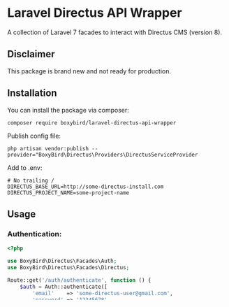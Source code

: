 # Laravel Directus API Wrapper

A collection of Laravel 7 facades to interact with Directus CMS (version 8).

## Disclaimer

This package is brand new and not ready for production.

## Installation

You can install the package via composer:

```
composer require boxybird/laravel-directus-api-wrapper
```

Publish config file:

```
php artisan vendor:publish --provider="BoxyBird\Directus\Providers\DirectusServiceProvider
```

Add to .env:

```
# No trailing /
DIRECTUS_BASE_URL=http://some-directus-install.com
DIRECTUS_PROJECT_NAME=some-project-name
```

## Usage

### Authentication:

```php
<?php

use BoxyBird\Directus\Facades\Auth;
use BoxyBird\Directus\Facades\Directus;

Route::get('/auth/authenticate', function () {
    $auth = Auth::authenticate([
        'email'    => 'some-directus-user@gmail.com',
        'password' => '12345678'
    ]);

    // Get token or ''
    $jwt = data_get($auth, 'data.token', '');

    // Cache token with 15 min ttl
    Directus::setJwt($jwt, 900);

    // Reference: https://docs.directus.io/api/authentication.html#retrieve-a-temporary-access-token
});

Route::get('/auth/refresh', function () {
    // Attempt to refresh token
    $auth = Auth::refresh();

    // Reference: https://docs.directus.io/api/authentication.html#refresh-a-temporary-access-token
});
```

### Items:

```php
<?php

use BoxyBird\Directus\Facades\Items;

Route::get('/item', function () {
    // Get item from collection 'posts' with id '1'
    $item = Items::retrieve('posts', 1);

    // Reference: https://docs.directus.io/api/items.html#retrieve-an-item
});

Route::get('/items', function () {
    // Get items from collection 'posts'
    $items = Items::list('posts');

    // Get items from collection 'posts' with params
    $items = Items::list('posts', [
        'fields' => '*.*.*',
        'meta'   => true,
        'filter' => [
            'title' => [
                'like' => 'Hello, World.'
            ]
        ],
    ]);

    // Reference: https://docs.directus.io/api/items.html#list-the-items
});
```

## Completed Endpoint Mappings

- _Coming soon..._

## Todos

- Continue to map Directus API endpoints (https://docs.directus.io/api/reference.html)

## License

[MIT license](https://opensource.org/licenses/MIT)
